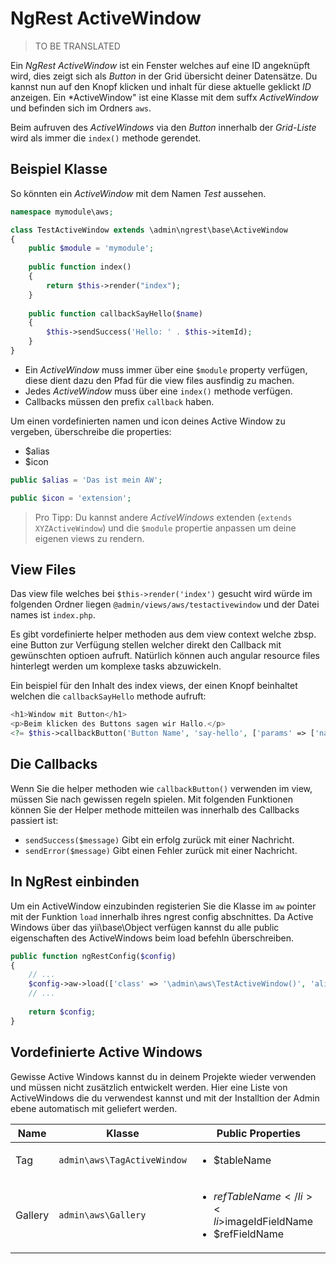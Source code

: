 NgRest ActiveWindow
===================

> TO BE TRANSLATED

Ein *NgRest ActiveWindow* ist ein Fenster welches auf eine ID angeknüpft wird, dies zeigt sich als *Button* in der Grid übersicht deiner Datensätze. Du kannst nun auf den Knopf klicken und inhalt für diese aktuelle geklickt *ID* anzeigen. Ein *ActiveWindow" ist eine Klasse mit dem suffx *ActiveWindow* und befinden sich im Ordners `aws`.

Beim aufruven des *ActiveWindows* via den *Button* innerhalb der *Grid-Liste* wird als immer die `index()` methode gerendet.

Beispiel Klasse
------------------

So könnten ein *ActiveWindow* mit dem Namen *Test* aussehen.

```php
namespace mymodule\aws;

class TestActiveWindow extends \admin\ngrest\base\ActiveWindow
{
    public $module = 'mymodule';
    
    public function index()
    {
        return $this->render("index");
    }
    
    public function callbackSayHello($name)
    {
        $this->sendSuccess('Hello: ' . $this->itemId);
    }
}
```

* Ein *ActiveWindow* muss immer über eine `$module` property verfügen, diese dient dazu den Pfad für die view files ausfindig zu machen.
* Jedes *ActiveWindow* muss über eine `index()` methode verfügen.
* Callbacks müssen den prefix `callback` haben.

Um einen vordefinierten namen und icon deines Active Window zu vergeben, überschreibe die properties:

* $alias
* $icon

```php
public $alias = 'Das ist mein AW';

public $icon = 'extension';
```

> Pro Tipp: Du kannst andere *ActiveWindows* extenden (`extends XYZActiveWindow`) und die `$module` propertie anpassen um deine eigenen views zu rendern.

View Files
-----------

Das view file welches bei `$this->render('index')` gesucht wird würde im folgenden Ordner liegen `@admin/views/aws/testactivewindow` und der Datei names ist `index.php`.

Es gibt vordefinierte helper methoden aus dem view context welche zbsp. eine Button zur Verfügung stellen welcher direkt den Callback mit gewünschten optioen aufruft. Natürlich können auch angular resource files hinterlegt werden um komplexe tasks abzuwickeln.

Ein beispiel für den Inhalt des index views, der einen Knopf beinhaltet welchen die `callbackSayHello` methode aufruft:

```php
<h1>Window mit Button</h1>
<p>Beim klicken des Buttons sagen wir Hallo.</p>
<?= $this->callbackButton('Button Name', 'say-hello', ['params' => ['name' => 'Radan']]); ?>
```

Die Callbacks
------------

Wenn Sie die helper methoden wie `callbackButton()` verwenden im view, müssen Sie nach gewissen regeln spielen. Mit folgenden Funktionen können Sie der Helper methode mitteilen was innerhalb des Callbacks passiert ist:

+ `sendSuccess($message)` Gibt ein erfolg zurück mit einer Nachricht.
+ `sendError($message)` Gibt einen Fehler zurück mit einer Nachricht.

In NgRest einbinden
--------------------

Um ein ActiveWindow einzubinden registerien Sie die Klasse im `aw` pointer mit der Funktion `load` innerhalb ihres ngrest config abschnittes. Da Active Windows über das yii\base\Object verfügen kannst du alle public eigenschaften des ActiveWindows beim load befehln überschreiben.

```php
public function ngRestConfig($config)
{
    // ...
    $config->aw->load(['class' => '\admin\aws\TestActiveWindow()', 'alias' => 'Mein Test Window', 'icon' => 'extension');
    // ...
    
    return $config;
}
```

Vordefinierte Active Windows
----------------------------

Gewisse Active Windows kannst du in deinem Projekte wieder verwenden und müssen nicht zusätzlich entwickelt werden. Hier eine Liste von ActiveWindows die du verwendest kannst und mit der Installtion der Admin ebene automatisch mit geliefert werden.

|Name   |Klasse |Public Properties
|--     |--     |--
|Tag    |`admin\aws\TagActiveWindow` | <ul><li>$tableName</li></ul>
|Gallery|`admin\aws\Gallery` |<ul><li>$refTableName</li><li>$imageIdFieldName</li><li>$refFieldName</li></ul>
